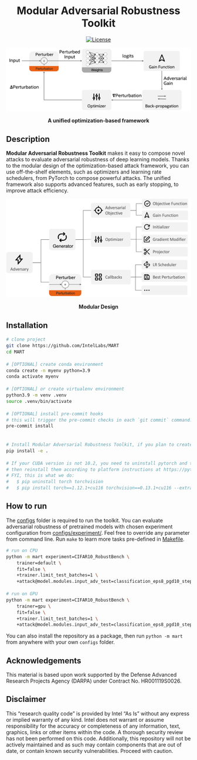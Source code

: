 <div align="center">

# Modular Adversarial Robustness Toolkit

[![License](https://img.shields.io/badge/License-BSD%203--Clause-blue.svg)](https://opensource.org/licenses/BSD-3-Clause)

<img src="data/loop.png" width="600">

<b>A unified optimization-based framework</b>

</div>

## Description

**Modular Adversarial Robustness Toolkit** makes it easy to compose novel attacks to evaluate adversarial robustness of deep learning models. Thanks to the modular design of the optimization-based attack framework, you can use off-the-shelf elements, such as optimizers and learning rate schedulers, from PyTorch to compose powerful attacks. The unified framework also supports advanced features, such as early stopping, to improve attack efficiency.

<div align="center">
  <img src="data/arch.png" width="600">

<b>Modular Design</b>

</div>

## Installation

```bash
# clone project
git clone https://github.com/IntelLabs/MART
cd MART

# [OPTIONAL] create conda environment
conda create -n myenv python=3.9
conda activate myenv

# [OPTIONAL] or create virtualenv environment
python3.9 -m venv .venv
source .venv/bin/activate

# [OPTIONAL] install pre-commit hooks
# this will trigger the pre-commit checks in each `git commit` command.
pre-commit install


# Install Modular Adversarial Robustness Toolkit, if you plan to create your own `configs` folder elsewhere.
pip install -e .

# If your CUDA version is not 10.2, you need to uninstall pytorch and torchvision, and
# then reinstall them according to platform instructions at https://pytorch.org/get-started/
# FYI, this is what we do:
#   $ pip uninstall torch torchvision
#   $ pip install torch==1.12.1+cu116 torchvision==0.13.1+cu116 --extra-index-url https://download.pytorch.org/whl/cu116

```

## How to run

The [configs](/configs) folder is required to run the toolkit. You can evaluate adversarial robustness of pretrained models with chosen experiment configuration from [configs/experiment/](configs/experiment/). Feel free to override any parameter from command line. Run `make` to learn more tasks pre-defined in [Makefile](Makefile).

```bash
# run on CPU
python -m mart experiment=CIFAR10_RobustBench \
	trainer=default \
	fit=false \
	+trainer.limit_test_batches=1 \
	+attack@model.modules.input_adv_test=classification_eps8_pgd10_step1

# run on GPU
python -m mart experiment=CIFAR10_RobustBench \
	trainer=gpu \
	fit=false \
	+trainer.limit_test_batches=1 \
	+attack@model.modules.input_adv_test=classification_eps8_pgd10_step1
```

You can also install the repository as a package, then run `python -m mart` from anywhere with your own `configs` folder.

## Acknowledgements

This material is based upon work supported by the Defense Advanced Research Projects Agency (DARPA) under Contract No. HR001119S0026.

## Disclaimer

This “research quality code”  is provided by Intel “As Is” without any express or implied warranty of any kind. Intel does not warrant or assume responsibility for the accuracy or completeness of any information, text, graphics, links or other items within the code. A thorough security review has not been performed on this code. Additionally, this repository will not be actively maintained and as such may contain components that are out of date, or contain known security vulnerabilities. Proceed with caution.
